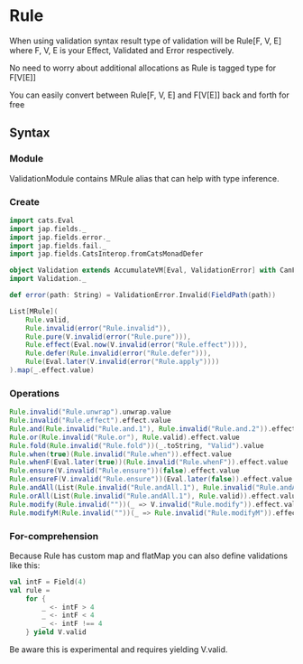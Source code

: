 # Rule

When using validation syntax result type of validation will be Rule\[F, V, E\] where F, V, E is your Effect, Validated and Error respectively.

No need to worry about additional allocations as Rule is tagged type for F\[V\[E\]\]

You can easily convert between Rule\[F, V, E\] and F\[V\[E\]\] back and forth for free

## Syntax

### Module

ValidationModule contains MRule alias that can help with type inference.

### Create

```scala mdoc
import cats.Eval
import jap.fields._
import jap.fields.error._
import jap.fields.fail._
import jap.fields.CatsInterop.fromCatsMonadDefer

object Validation extends AccumulateVM[Eval, ValidationError] with CanFailWithValidationError
import Validation._

def error(path: String) = ValidationError.Invalid(FieldPath(path))

List[MRule](
    Rule.valid,
    Rule.invalid(error("Rule.invalid")),
    Rule.pure(V.invalid(error("Rule.pure"))),
    Rule.effect(Eval.now(V.invalid(error("Rule.effect")))),
    Rule.defer(Rule.invalid(error("Rule.defer"))),
    Rule(Eval.later(V.invalid(error("Rule.apply"))))
).map(_.effect.value)
```

### Operations

```scala mdoc
Rule.invalid("Rule.unwrap").unwrap.value
Rule.invalid("Rule.effect").effect.value
Rule.and(Rule.invalid("Rule.and.1"), Rule.invalid("Rule.and.2")).effect.value
Rule.or(Rule.invalid("Rule.or"), Rule.valid).effect.value
Rule.fold(Rule.invalid("Rule.fold"))(_.toString, "Valid").value
Rule.when(true)(Rule.invalid("Rule.when")).effect.value
Rule.whenF(Eval.later(true))(Rule.invalid("Rule.whenF")).effect.value
Rule.ensure(V.invalid("Rule.ensure"))(false).effect.value
Rule.ensureF(V.invalid("Rule.ensure"))(Eval.later(false)).effect.value
Rule.andAll(List(Rule.invalid("Rule.andAll.1"), Rule.invalid("Rule.andAll.2"))).effect.value
Rule.orAll(List(Rule.invalid("Rule.andAll.1"), Rule.valid)).effect.value
Rule.modify(Rule.invalid(""))(_ => V.invalid("Rule.modify")).effect.value
Rule.modifyM(Rule.invalid(""))(_ => Rule.invalid("Rule.modifyM")).effect.value
```

### For-comprehension

Because Rule has custom map and flatMap you can also define validations like this:

```scala mdoc
val intF = Field(4)
val rule =
    for {
        _ <- intF > 4
        _ <- intF < 4
        _ <- intF !== 4
    } yield V.valid
```

Be aware this is experimental and requires yielding V.valid.
